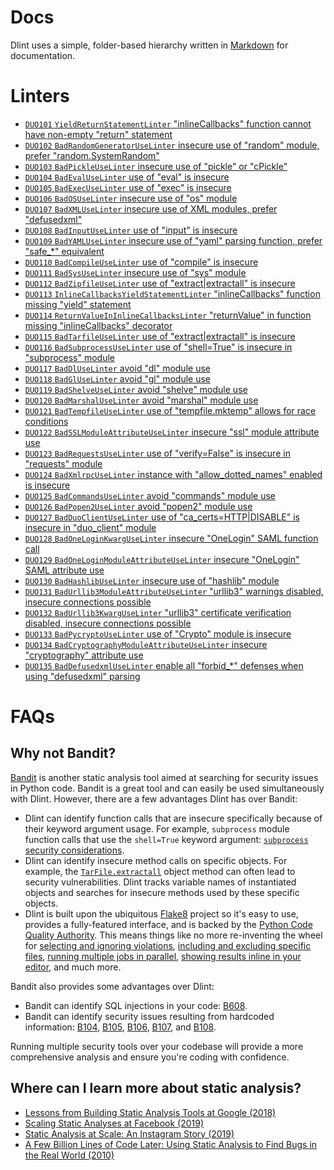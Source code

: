 # Docs

Dlint uses a simple, folder-based hierarchy written in [Markdown](https://en.wikipedia.org/wiki/Markdown) for documentation.

# Linters

* [`DUO101` `YieldReturnStatementLinter` "inlineCallbacks" function cannot have non-empty "return" statement](https://github.com/duo-labs/dlint/blob/master/docs/linters/DUO101.md)
* [`DUO102` `BadRandomGeneratorUseLinter` insecure use of "random" module, prefer "random.SystemRandom"](https://github.com/duo-labs/dlint/blob/master/docs/linters/DUO102.md)
* [`DUO103` `BadPickleUseLinter` insecure use of "pickle" or "cPickle"](https://github.com/duo-labs/dlint/blob/master/docs/linters/DUO103.md)
* [`DUO104` `BadEvalUseLinter` use of "eval" is insecure](https://github.com/duo-labs/dlint/blob/master/docs/linters/DUO104.md)
* [`DUO105` `BadExecUseLinter` use of "exec" is insecure](https://github.com/duo-labs/dlint/blob/master/docs/linters/DUO105.md)
* [`DUO106` `BadOSUseLinter` insecure use of "os" module](https://github.com/duo-labs/dlint/blob/master/docs/linters/DUO106.md)
* [`DUO107` `BadXMLUseLinter` insecure use of XML modules, prefer "defusedxml"](https://github.com/duo-labs/dlint/blob/master/docs/linters/DUO107.md)
* [`DUO108` `BadInputUseLinter` use of "input" is insecure](https://github.com/duo-labs/dlint/blob/master/docs/linters/DUO108.md)
* [`DUO109` `BadYAMLUseLinter` insecure use of "yaml" parsing function, prefer "safe_*" equivalent](https://github.com/duo-labs/dlint/blob/master/docs/linters/DUO109.md)
* [`DUO110` `BadCompileUseLinter` use of "compile" is insecure](https://github.com/duo-labs/dlint/blob/master/docs/linters/DUO110.md)
* [`DUO111` `BadSysUseLinter` insecure use of "sys" module](https://github.com/duo-labs/dlint/blob/master/docs/linters/DUO111.md)
* [`DUO112` `BadZipfileUseLinter` use of "extract|extractall" is insecure](https://github.com/duo-labs/dlint/blob/master/docs/linters/DUO112.md)
* [`DUO113` `InlineCallbacksYieldStatementLinter` "inlineCallbacks" function missing "yield" statement](https://github.com/duo-labs/dlint/blob/master/docs/linters/DUO113.md)
* [`DUO114` `ReturnValueInInlineCallbacksLinter` "returnValue" in function missing "inlineCallbacks" decorator](https://github.com/duo-labs/dlint/blob/master/docs/linters/DUO114.md)
* [`DUO115` `BadTarfileUseLinter` use of "extract|extractall" is insecure](https://github.com/duo-labs/dlint/blob/master/docs/linters/DUO115.md)
* [`DUO116` `BadSubprocessUseLinter` use of "shell=True" is insecure in "subprocess" module](https://github.com/duo-labs/dlint/blob/master/docs/linters/DUO116.md)
* [`DUO117` `BadDlUseLinter` avoid "dl" module use](https://github.com/duo-labs/dlint/blob/master/docs/linters/DUO117.md)
* [`DUO118` `BadGlUseLinter` avoid "gl" module use](https://github.com/duo-labs/dlint/blob/master/docs/linters/DUO118.md)
* [`DUO119` `BadShelveUseLinter` avoid "shelve" module use](https://github.com/duo-labs/dlint/blob/master/docs/linters/DUO119.md)
* [`DUO120` `BadMarshalUseLinter` avoid "marshal" module use](https://github.com/duo-labs/dlint/blob/master/docs/linters/DUO120.md)
* [`DUO121` `BadTempfileUseLinter` use of "tempfile.mktemp" allows for race conditions](https://github.com/duo-labs/dlint/blob/master/docs/linters/DUO121.md)
* [`DUO122` `BadSSLModuleAttributeUseLinter` insecure "ssl" module attribute use](https://github.com/duo-labs/dlint/blob/master/docs/linters/DUO122.md)
* [`DUO123` `BadRequestsUseLinter` use of "verify=False" is insecure in "requests" module](https://github.com/duo-labs/dlint/blob/master/docs/linters/DUO123.md)
* [`DUO124` `BadXmlrpcUseLinter` instance with "allow_dotted_names" enabled is insecure](https://github.com/duo-labs/dlint/blob/master/docs/linters/DUO124.md)
* [`DUO125` `BadCommandsUseLinter` avoid "commands" module use](https://github.com/duo-labs/dlint/blob/master/docs/linters/DUO125.md)
* [`DUO126` `BadPopen2UseLinter` avoid "popen2" module use](https://github.com/duo-labs/dlint/blob/master/docs/linters/DUO126.md)
* [`DUO127` `BadDuoClientUseLinter` use of "ca_certs=HTTP|DISABLE" is insecure in "duo_client" module](https://github.com/duo-labs/dlint/blob/master/docs/linters/DUO127.md)
* [`DUO128` `BadOneLoginKwargUseLinter` insecure "OneLogin" SAML function call](https://github.com/duo-labs/dlint/blob/master/docs/linters/DUO128.md)
* [`DUO129` `BadOneLoginModuleAttributeUseLinter` insecure "OneLogin" SAML attribute use](https://github.com/duo-labs/dlint/blob/master/docs/linters/DUO129.md)
* [`DUO130` `BadHashlibUseLinter` insecure use of "hashlib" module](https://github.com/duo-labs/dlint/blob/master/docs/linters/DUO130.md)
* [`DUO131` `BadUrllib3ModuleAttributeUseLinter` "urllib3" warnings disabled, insecure connections possible](https://github.com/duo-labs/dlint/blob/master/docs/linters/DUO131.md)
* [`DUO132` `BadUrllib3KwargUseLinter` "urllib3" certificate verification disabled, insecure connections possible](https://github.com/duo-labs/dlint/blob/master/docs/linters/DUO132.md)
* [`DUO133` `BadPycryptoUseLinter` use of "Crypto" module is insecure](https://github.com/duo-labs/dlint/blob/master/docs/linters/DUO133.md)
* [`DUO134` `BadCryptographyModuleAttributeUseLinter` insecure "cryptography" attribute use](https://github.com/duo-labs/dlint/blob/master/docs/linters/DUO134.md)
* [`DUO135` `BadDefusedxmlUseLinter` enable all "forbid_*" defenses when using "defusedxml" parsing](https://github.com/duo-labs/dlint/blob/master/docs/linters/DUO135.md)

# FAQs

## Why not Bandit?

[Bandit](https://bandit.readthedocs.io/en/latest/) is another static analysis
tool aimed at searching for security issues in Python code. Bandit is a great
tool and can easily be used simultaneously with Dlint. However, there are a few
advantages Dlint has over Bandit:

* Dlint can identify function calls that are insecure specifically because of
their keyword argument usage. For example, `subprocess` module function calls
that use the `shell=True` keyword argument:
[`subprocess` security considerations](https://docs.python.org/3/library/subprocess.html#security-considerations).
* Dlint can identify insecure method calls on specific objects. For example,
the [`TarFile.extractall`](https://docs.python.org/3/library/tarfile.html#tarfile.TarFile.extractall)
object method can often lead to security vulnerabilities. Dlint tracks variable
names of instantiated objects and searches for insecure methods used by these
specific objects.
* Dlint is built upon the ubiquitous [Flake8](https://flake8.pycqa.org/en/latest/)
project so it's easy to use, provides a fully-featured interface, and is backed
by the [Python Code Quality Authority](https://github.com/PyCQA). This means
things like no more re-inventing the wheel for
[selecting and ignoring violations](https://flake8.pycqa.org/en/latest/user/violations.html),
[including and excluding specific files](https://flake8.pycqa.org/en/latest/user/invocation.html),
[running multiple jobs in parallel](https://flake8.pycqa.org/en/latest/user/options.html#cmdoption-flake8-jobs),
[showing results inline in your editor](https://github.com/duo-labs/dlint#inline-editor),
and much more.

Bandit also provides some advantages over Dlint:

* Bandit can identify SQL injections in your code: [B608](https://bandit.readthedocs.io/en/latest/plugins/b608_hardcoded_sql_expressions.html).
* Bandit can identify security issues resulting from hardcoded information:
[B104](https://bandit.readthedocs.io/en/latest/plugins/b104_hardcoded_bind_all_interfaces.html),
[B105](https://bandit.readthedocs.io/en/latest/plugins/b105_hardcoded_password_string.html),
[B106](https://bandit.readthedocs.io/en/latest/plugins/b106_hardcoded_password_funcarg.html),
[B107](https://bandit.readthedocs.io/en/latest/plugins/b107_hardcoded_password_funcdef.html), and
[B108](https://bandit.readthedocs.io/en/latest/plugins/b108_hardcoded_tmp_directory.html).

Running multiple security tools over your codebase will provide a more
comprehensive analysis and ensure you're coding with confidence.

## Where can I learn more about static analysis?

* [Lessons from Building Static Analysis Tools at Google (2018)](https://cacm.acm.org/magazines/2018/4/226371-lessons-from-building-static-analysis-tools-at-google/fulltext)
* [Scaling Static Analyses at Facebook (2019)](https://cacm.acm.org/magazines/2019/8/238344-scaling-static-analyses-at-facebook/fulltext)
* [Static Analysis at Scale: An Instagram Story (2019)](https://instagram-engineering.com/static-analysis-at-scale-an-instagram-story-8f498ab71a0c)
* [A Few Billion Lines of Code Later: Using Static Analysis to Find Bugs in the Real World (2010)](https://cacm.acm.org/magazines/2010/2/69354-a-few-billion-lines-of-code-later/fulltext)
